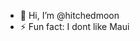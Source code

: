 - 👋 Hi, I’m @hitchedmoon
- ⚡ Fun fact: I dont like Maui

<!---
hitchedmoon/hitchedmoon is a ✨ special ✨ repository because its `README.md` (this file) appears on your GitHub profile.
You can click the Preview link to take a look at your changes.
--->
